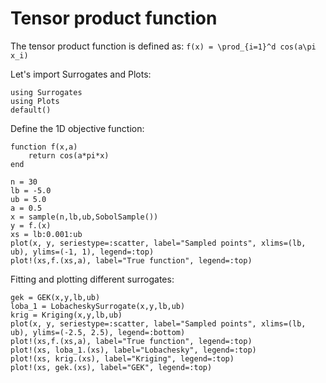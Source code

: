 # Tensor product function
The tensor product function is defined as:
``f(x) = \prod_{i=1}^d cos(a\pi x_i)``

Let's import Surrogates and Plots:
```@example tensor
using Surrogates
using Plots
default()
```

Define the 1D objective function:
```@example tensor
function f(x,a)
    return cos(a*pi*x)
end
```

```@example tensor
n = 30
lb = -5.0
ub = 5.0
a = 0.5
x = sample(n,lb,ub,SobolSample())
y = f.(x)
xs = lb:0.001:ub
plot(x, y, seriestype=:scatter, label="Sampled points", xlims=(lb, ub), ylims=(-1, 1), legend=:top)
plot!(xs,f.(xs,a), label="True function", legend=:top)
```

Fitting and plotting different surrogates:
```@example tensor
gek = GEK(x,y,lb,ub)
loba_1 = LobacheskySurrogate(x,y,lb,ub)
krig = Kriging(x,y,lb,ub)
plot(x, y, seriestype=:scatter, label="Sampled points", xlims=(lb, ub), ylims=(-2.5, 2.5), legend=:bottom)
plot!(xs,f.(xs,a), label="True function", legend=:top)
plot!(xs, loba_1.(xs), label="Lobachesky", legend=:top)
plot!(xs, krig.(xs), label="Kriging", legend=:top)
plot!(xs, gek.(xs), label="GEK", legend=:top)
```
